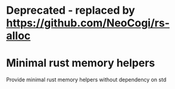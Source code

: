 # Deprecated - replaced by https://github.com/NeoCogi/rs-alloc

# Minimal rust memory helpers

Provide minimal rust memory helpers without dependency on std
